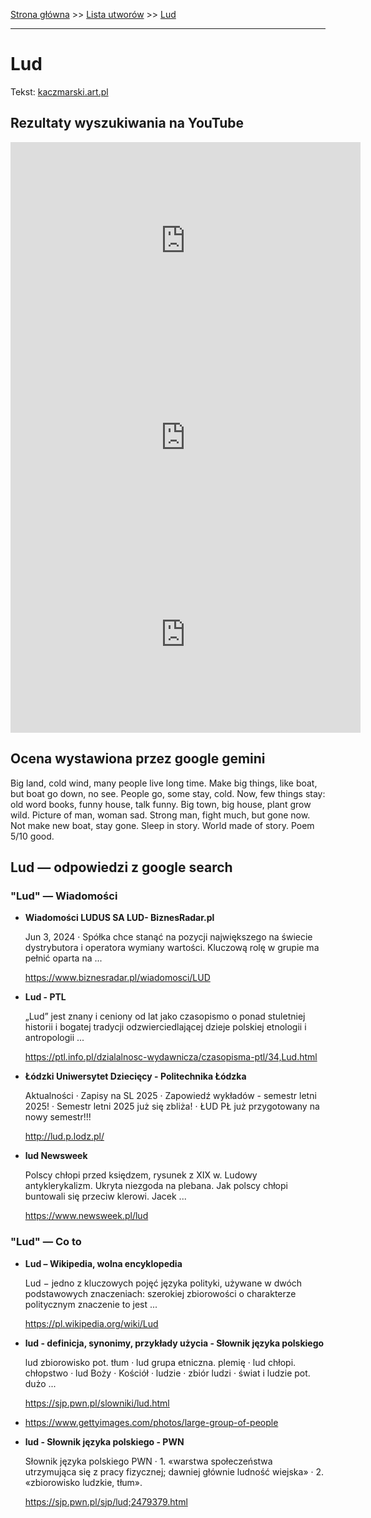 [Strona główna](../index.md) >> [Lista utworów](../list.md) >> [Lud](269.md)

---

# Lud

Tekst: [kaczmarski.art.pl](https://www.kaczmarski.art.pl/tworczosc/wiersze/lud/)

## Rezultaty wyszukiwania na YouTube

<iframe width="560" height="315" src="https://www.youtube.com/embed/7cxciyZEBkE?si=IdontcarewhotheIRSsendsImnotpayingtaxes" title="YouTube video player" frameborder="0" allow="accelerometer; autoplay; clipboard-write; encrypted-media; gyroscope; picture-in-picture; web-share" referrerpolicy="strict-origin-when-cross-origin" allowfullscreen></iframe>

<iframe width="560" height="315" src="https://www.youtube.com/embed/a8pFEEiSFPU?si=IdontcarewhotheIRSsendsImnotpayingtaxes" title="YouTube video player" frameborder="0" allow="accelerometer; autoplay; clipboard-write; encrypted-media; gyroscope; picture-in-picture; web-share" referrerpolicy="strict-origin-when-cross-origin" allowfullscreen></iframe>

<iframe width="560" height="315" src="https://www.youtube.com/embed/nPuHrrdMgFA?si=IdontcarewhotheIRSsendsImnotpayingtaxes" title="YouTube video player" frameborder="0" allow="accelerometer; autoplay; clipboard-write; encrypted-media; gyroscope; picture-in-picture; web-share" referrerpolicy="strict-origin-when-cross-origin" allowfullscreen></iframe>

## Ocena wystawiona przez google gemini

Big land, cold wind, many people live long time. Make big things, like boat, but boat go down, no see. People go, some stay, cold. Now, few things stay: old word books, funny house, talk funny. Big town, big house, plant grow wild. Picture of man, woman sad. Strong man, fight much, but gone now. Not make new boat, stay gone. Sleep in story. World made of story. Poem 5/10 good.


## Lud — odpowiedzi z google search

### "Lud" — Wiadomości

- **Wiadomości LUDUS SA LUD- BiznesRadar.pl**

    Jun 3, 2024  ·  Spółka chce stanąć na pozycji największego na świecie dystrybutora i operatora wymiany wartości. Kluczową rolę w grupie ma pełnić oparta na ... 

   <https://www.biznesradar.pl/wiadomosci/LUD>
- **Lud - PTL**

    „Lud” jest znany i ceniony od lat jako czasopismo o ponad stuletniej historii i bogatej tradycji odzwierciedlającej dzieje polskiej etnologii i antropologii ... 

   <https://ptl.info.pl/dzialalnosc-wydawnicza/czasopisma-ptl/34,Lud.html>
- **Łódzki Uniwersytet Dziecięcy - Politechnika Łódzka**

    Aktualności · Zapisy na SL 2025 · Zapowiedź wykładów - semestr letni 2025! · Semestr letni 2025 już się zbliża! · ŁUD PŁ już przygotowany na nowy semestr!!! 

   <http://lud.p.lodz.pl/>
- **lud  Newsweek**

    Polscy chłopi przed księdzem, rysunek z XIX w. Ludowy antyklerykalizm. Ukryta niezgoda na plebana. Jak polscy chłopi buntowali się przeciw klerowi. Jacek ... 

   <https://www.newsweek.pl/lud>

### "Lud" — Co to

- **Lud – Wikipedia, wolna encyklopedia**

    Lud − jedno z kluczowych pojęć języka polityki, używane w dwóch podstawowych znaczeniach: szerokiej zbiorowości o charakterze politycznym znaczenie to jest ... 

   <https://pl.wikipedia.org/wiki/Lud>
- **lud - definicja, synonimy, przykłady użycia - Słownik języka polskiego**

    lud zbiorowisko pot. tłum · lud grupa etniczna. plemię · lud chłopi. chłopstwo · lud Boży · Kościół · ludzie · zbiór ludzi · świat i ludzie pot. dużo ... 

   <https://sjp.pwn.pl/slowniki/lud.html>
- <https://www.gettyimages.com/photos/large-group-of-people>
- **lud - Słownik języka polskiego - PWN**

    Słownik języka polskiego PWN · 1. «warstwa społeczeństwa utrzymująca się z pracy fizycznej; dawniej głównie ludność wiejska» · 2. «zbiorowisko ludzkie, tłum». 

   <https://sjp.pwn.pl/sjp/lud;2479379.html>

